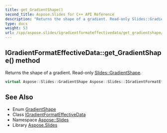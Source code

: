 ```yaml
---
title: get_GradientShape()
second_title: Aspose.Slides for C++ API Reference
description: "Returns the shape of a gradient. Read-only Slides::GradientShape."
type: docs
weight: 53
url: /cpp/aspose.slides/igradientformateffectivedata/get_gradientshape/
---
```

## IGradientFormatEffectiveData::get_GradientShape() method


Returns the shape of a gradient. Read-only [Slides::GradientShape](../../gradientshape/).

```cpp
virtual Aspose::Slides::GradientShape Aspose::Slides::IGradientFormatEffectiveData::get_GradientShape()=0
```

## See Also

* Enum [GradientShape](../gradientshape/)
* Class [IGradientFormatEffectiveData](./)
* Namespace [Aspose::Slides](../)
* Library [Aspose.Slides](../../)
